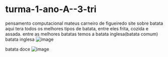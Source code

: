 # turma-1-ano-A--3-tri
pensamento computacional 
mateus carneiro de figueiredo
     site sobre batata
     aqui tera todos os melhores tipos de batata, entre eles frita, cozida e assada.
     entre as melhores batatas temos a batata inglesa(batata comum)  
     batata inglesa
 ![image](https://github.com/M4teusfig/turma-1-ano-A--3-tri/assets/146738069/e7f64107-bcd5-43ed-88c4-0a9144a2f59c)

 batata doce
![image](https://github.com/M4teusfig/turma-1-ano-A--3-tri/assets/146738069/fd2564bb-cbbc-4ce3-a5a0-b7c6e5058e67)
